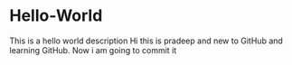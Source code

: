 # Hello-World
This is a hello world description
Hi this is pradeep and new to GitHub and learning 
GitHub. Now i am going to commit it
